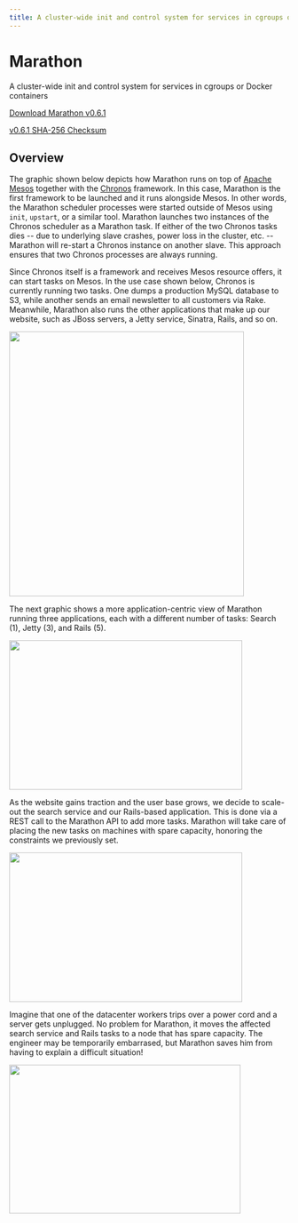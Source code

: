 ```yaml
---
title: A cluster-wide init and control system for services in cgroups or Docker containers
---
```


<div class="jumbotron text-center">
  <h1>Marathon</h1>
  <p class="lead">
    A cluster-wide init and control system for services in cgroups or Docker containers
  </p>
  <p>
    <a href="http://downloads.mesosphere.io/marathon/marathon-0.6.1/marathon-0.6.1.tgz"
        class="btn btn-lg btn-primary">
      Download Marathon v0.6.1
    </a>
  </p>
  <a href="http://downloads.mesosphere.io/marathon/marathon-0.6.1/marathon-0.6.1.tgz.sha256">
    v0.6.1 SHA-256 Checksum
  </a>
</div>

## Overview

The graphic shown below depicts how Marathon runs on top of
<a href="https://mesos.apache.org/">Apache Mesos</a> together with
the <a href="https://github.com/airbnb/chronos">Chronos</a> framework.
In this case, Marathon is the first framework to be
launched and it runs alongside Mesos. In other words, the Marathon scheduler
processes were started outside of Mesos using `init`, `upstart`, or a similar
tool. Marathon launches two instances of the Chronos scheduler as a Marathon
task. If either of the two Chronos tasks dies -- due to underlying slave
crashes, power loss in the cluster, etc. -- Marathon will re-start a Chronos
instance on another slave. This approach ensures that two Chronos processes are
always running.

Since Chronos itself is a framework and receives Mesos resource offers, it can
start tasks on Mesos. In the use case shown below, Chronos is currently running
two tasks. One dumps a production MySQL database to S3, while another sends an
email newsletter to all customers via Rake. Meanwhile, Marathon also runs the
other applications that make up our website, such as JBoss servers, a Jetty
service, Sinatra, Rails, and so on.

<p class="text-center">
  <img src="{{ site.baseurl}}/img/architecture.png" width="423" height="477" alt="">
</p>

The next graphic shows a more application-centric view of Marathon running
three applications, each with a different number of tasks: Search (1), Jetty
(3), and Rails (5).

<p class="text-center">
  <img src="{{ site.baseurl}}/img/marathon1.png" width="420" height="269" alt="">
</p>

As the website gains traction and the user base grows, we decide to scale-out
the search service and our Rails-based application. This is done via a
REST call to the Marathon API to add more tasks. Marathon will take care of
placing the new tasks on machines with spare capacity, honoring the
constraints we previously set.

<p class="text-center">
  <img src="{{ site.baseurl}}/img/marathon2.png" width="420" height="269" alt="">
</p>

Imagine that one of the datacenter workers trips over a power cord and a server
gets unplugged. No problem for Marathon, it moves the affected search service
and Rails tasks to a node that has spare capacity. The engineer may be
temporarily embarrased, but Marathon saves him from having to explain a
difficult situation!

<p class="text-center">
  <img src="{{ site.baseurl}}/img/marathon3.png" width="417" height="268" alt="">
</p>
